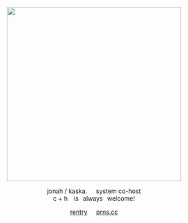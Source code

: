 <p align="center">

<img src="https://files.catbox.moe/7lgjqc.png" width="400" height="400"/>


<p align="center">
jonah / kaska.⠀⠀system co-host
<br>
c + h ⠀is⠀always⠀welcome!

<p align="center"

[rentry](https://rentry.co/90s-web)⠀⠀[prns.cc](https://pronouns.cc/@cctv/jonah)
  
</p>
